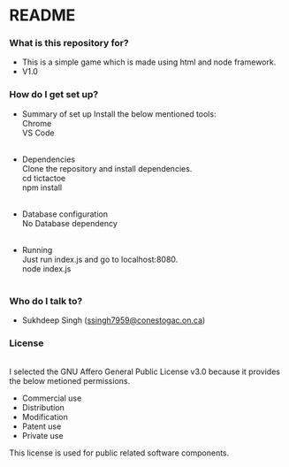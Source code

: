 # README #



### What is this repository for? ###

* This is a simple game which is made using html and node framework. 
* V1.0


### How do I get set up? ###

* Summary of set up
Install the below mentioned tools:<br>
Chrome<br>
VS Code <br><br>

* Dependencies<br>
Clone the repository and install dependencies.<br>
cd tictactoe<br>
npm install<br><br>

* Database configuration<br>
No Database dependency<br><br>
* Running<br>
Just run index.js and go to localhost:8080.<br>
node index.js<br><br>

### Who do I talk to? ###

* Sukhdeep Singh (ssingh7959@conestogac.on.ca)

### License ###
<br>I selected the GNU Affero General Public License v3.0 because it provides the below metioned permissions.<br>

* Commercial use
* Distribution
* Modification
* Patent use
* Private use

This license is used for public related software components.
